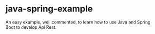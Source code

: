# java-spring-example
An easy example, well commented, to learn how to use Java and Spring Boot to develop Api Rest.
